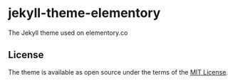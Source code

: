 # jekyll-theme-elementory

The Jekyll theme used on elementory.co

## License

The theme is available as open source under the terms of the [MIT License](https://opensource.org/licenses/MIT).

